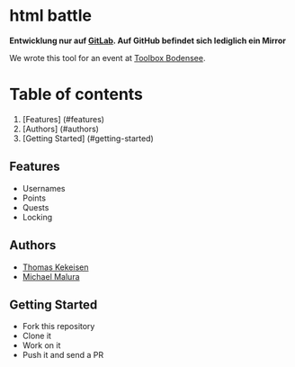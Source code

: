 # html battle

**Entwicklung nur auf [GitLab](https://gitlab.com/ToolboxBodensee/events/html-battle). Auf GitHub befindet sich lediglich ein Mirror**

We wrote this tool for an event at [Toolbox Bodensee](http://toolbox-bodensee.de/).

# Table of contents
1. [Features] (#features)
2. [Authors] (#authors)
3. [Getting Started] (#getting-started)

## Features

* Usernames
* Points
* Quests
* Locking

## Authors

* [Thomas Kekeisen](https://github.com/blaues0cke)
* [Michael Malura](https://github.com/maluramichael)    

## Getting Started    
 
 * Fork this repository
 * Clone it
 * Work on it
 * Push it and send a PR

